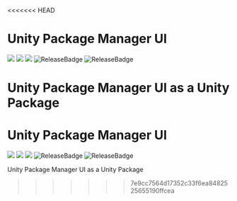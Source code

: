 <<<<<<< HEAD
# Unity Package Manager UI

[![](https://badges.cds.internal.unity3d.com/packages/com.unity.package-manager-ui/build-badge.svg?branch=2018.3%2Fstaging)](https://badges.cds.internal.unity3d.com/packages/com.unity.package-manager-ui/build-info?branch=2018.3%2Fstaging) [![](https://badges.cds.internal.unity3d.com/packages/com.unity.package-manager-ui/dependencies-badge.svg?branch=2018.3%2Fstaging)](https://badges.cds.internal.unity3d.com/packages/com.unity.package-manager-ui/dependencies-info?branch=2018.3%2Fstaging) [![](https://badges.cds.internal.unity3d.com/packages/com.unity.package-manager-ui/dependants-badge.svg)](https://badges.cds.internal.unity3d.com/packages/com.unity.package-manager-ui/dependants-info) ![ReleaseBadge](https://badges.cds.internal.unity3d.com/packages/com.unity.package-manager-ui/release-badge.svg) ![ReleaseBadge](https://badges.cds.internal.unity3d.com/packages/com.unity.package-manager-ui/candidates-badge.svg)

Unity Package Manager UI as a Unity Package
=======
# Unity Package Manager UI

[![](https://badges.cds.internal.unity3d.com/packages/com.unity.package-manager-ui/build-badge.svg?branch=2018.3%2Fstaging)](https://badges.cds.internal.unity3d.com/packages/com.unity.package-manager-ui/build-info?branch=2018.3%2Fstaging) [![](https://badges.cds.internal.unity3d.com/packages/com.unity.package-manager-ui/dependencies-badge.svg?branch=2018.3%2Fstaging)](https://badges.cds.internal.unity3d.com/packages/com.unity.package-manager-ui/dependencies-info?branch=2018.3%2Fstaging) [![](https://badges.cds.internal.unity3d.com/packages/com.unity.package-manager-ui/dependants-badge.svg)](https://badges.cds.internal.unity3d.com/packages/com.unity.package-manager-ui/dependants-info) ![ReleaseBadge](https://badges.cds.internal.unity3d.com/packages/com.unity.package-manager-ui/release-badge.svg) ![ReleaseBadge](https://badges.cds.internal.unity3d.com/packages/com.unity.package-manager-ui/candidates-badge.svg)

Unity Package Manager UI as a Unity Package
>>>>>>> 7e9cc7564d17352c33f6ea8482525655190ffcea
